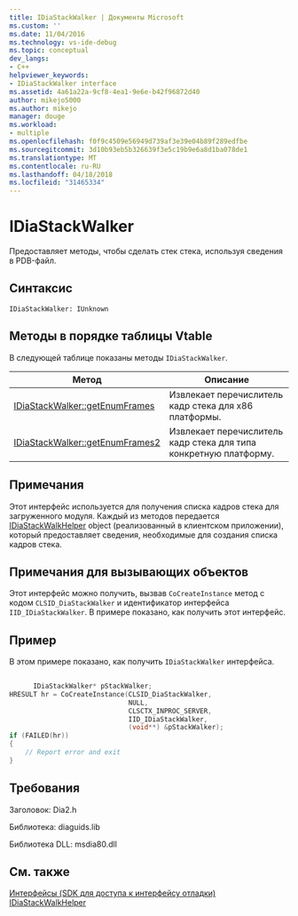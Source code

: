 ```yaml
---
title: IDiaStackWalker | Документы Microsoft
ms.custom: ''
ms.date: 11/04/2016
ms.technology: vs-ide-debug
ms.topic: conceptual
dev_langs:
- C++
helpviewer_keywords:
- IDiaStackWalker interface
ms.assetid: 4a61a22a-9cf8-4ea1-9e6e-b42f96872d40
author: mikejo5000
ms.author: mikejo
manager: douge
ms.workload:
- multiple
ms.openlocfilehash: f0f9c4509e56949d739af3e39e04b89f289edfbe
ms.sourcegitcommit: 3d10b93eb5b326639f3e5c19b9e6a8d1ba078de1
ms.translationtype: MT
ms.contentlocale: ru-RU
ms.lasthandoff: 04/18/2018
ms.locfileid: "31465334"
---
```

# <a name="idiastackwalker"></a>IDiaStackWalker
Предоставляет методы, чтобы сделать стек стека, используя сведения в PDB-файл.  
  
## <a name="syntax"></a>Синтаксис  
  
```  
IDiaStackWalker: IUnknown  
```  
  
## <a name="methods-in-vtable-order"></a>Методы в порядке таблицы Vtable  
 В следующей таблице показаны методы `IDiaStackWalker`.  
  
|Метод|Описание|  
|------------|-----------------|  
|[IDiaStackWalker::getEnumFrames](../../debugger/debug-interface-access/idiastackwalker-getenumframes.md)|Извлекает перечислитель кадр стека для x86 платформы.|  
|[IDiaStackWalker::getEnumFrames2](../../debugger/debug-interface-access/idiastackwalker-getenumframes2.md)|Извлекает перечислитель кадр стека для типа конкретную платформу.|  
  
## <a name="remarks"></a>Примечания  
 Этот интерфейс используется для получения списка кадров стека для загруженного модуля. Каждый из методов передается [IDiaStackWalkHelper](../../debugger/debug-interface-access/idiastackwalkhelper.md) object (реализованный в клиентском приложении), который предоставляет сведения, необходимые для создания списка кадров стека.  
  
## <a name="notes-for-callers"></a>Примечания для вызывающих объектов  
 Этот интерфейс можно получить, вызвав `CoCreateInstance` метод с кодом `CLSID_DiaStackWalker` и идентификатор интерфейса `IID_IDiaStackWalker`. В примере показано, как получить этот интерфейс.  
  
## <a name="example"></a>Пример  
 В этом примере показано, как получить `IDiaStackWalker` интерфейса.  
  
```C++  
  
      IDiaStackWalker* pStackWalker;  
HRESULT hr = CoCreateInstance(CLSID_DiaStackWalker,  
                              NULL,  
                              CLSCTX_INPROC_SERVER,  
                              IID_IDiaStackWalker,  
                              (void**) &pStackWalker);  
if (FAILED(hr))  
{  
    // Report error and exit  
}  
```  
  
## <a name="requirements"></a>Требования  
 Заголовок: Dia2.h  
  
 Библиотека: diaguids.lib  
  
 Библиотека DLL: msdia80.dll  
  
## <a name="see-also"></a>См. также  
 [Интерфейсы (SDK для доступа к интерфейсу отладки)](../../debugger/debug-interface-access/interfaces-debug-interface-access-sdk.md)   
 [IDiaStackWalkHelper](../../debugger/debug-interface-access/idiastackwalkhelper.md)